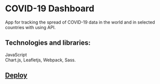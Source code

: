# COVID-19 Dashboard
App for tracking the spread of COVID-19 data in the world and in selected countries with using API.

## Technologies and libraries:
JavaScript
<br> Chart.js, Leafletjs, Webpack, Sass.

## [Deploy](https://noch4nce.github.io/covid-dashboard/covid-dashboard/build/index.html)
